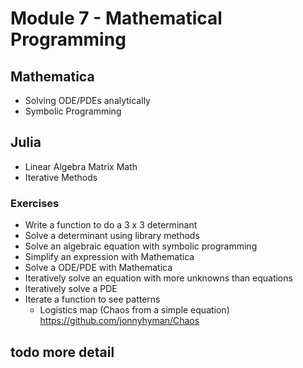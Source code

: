 # Module 7 - Mathematical Programming 
## Mathematica 
- Solving ODE/PDEs analytically 
- Symbolic Programming 
## Julia 
- Linear Algebra Matrix Math 
- Iterative Methods 
### Exercises 
- Write a function to do a 3 x 3 determinant 
- Solve a determinant using library methods
- Solve an algebraic equation with symbolic programming
- Simplify an expression with Mathematica
- Solve a ODE/PDE with Mathematica 
- Iteratively solve an equation with more unknowns than equations 
- Iteratively solve a PDE 
- Iterate a function to see patterns
  - Logistics map (Chaos from a simple equation)  https://github.com/jonnyhyman/Chaos

## todo more detail
